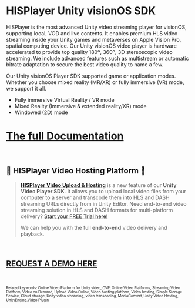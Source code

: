 # HISPlayer Unity visionOS SDK

HISPlayer is the most advanced Unity video streaming player for visionOS, supporting local, VOD and live contents. It enables premium HLS video streaming inside your Unity games and metaverses on Apple Vision Pro, spatial computing device. Our Unity visionOS video player is hardware accelerated to provide top quality 180º, 360º, 3D stereoscopic video streaming. We include advanced features such as multistream or automatic bitrate adaptation to secure the best video quality to name a few. 

Our Unity visionOS Player SDK supported game or application modes. Whether you choose mixed reality (MR/XR) or fully immersive (VR) mode, we support it all.
* Fully immersive Virtual Reality / VR mode
* Mixed Reality (Immersive & extended reality/XR) mode
* Windowed (2D) mode

# [The full Documentation](https://hisplayer.github.io/UnityVisionOS-SDK/#/)


<br>

##  🚀 HISPlayer Video Hosting Platform 🚀
> **[HISPlayer Video Upload & Hosting](https://hisplayer.github.io/UnityVideoUpload/#/README)** is a new feature of our **Unity Video Player SDK**. It allows you to upload local video files from your computer to a server and transcode them into HLS and DASH streaming URLs directly from in Unity Editor. Need end-to-end video streaming solution in HLS and DASH formats for multi-platform delivery? [Start your FREE Trial here!](https://dashboard.hisplayer.com/signup)
> 
> We can help you with the full **end-to-end** video delivery and playback.
>

<br>

## [REQUEST A DEMO HERE](https://www.hisplayer.com/demo-unity-player-sdk-github/?utm_source=github&utm_medium=referral&utm_campaign=unitygithub&utm_content=20200211--unitydemocontact)

<br>


<sub><sub> Related keywords: Online Video Platform for Unity video, OVP, Online Video Platforms, Streaming Video Platform, Video on Demand, Upload Video Online, Video hosting platform, Video hosting, Simple Storage Service, Cloud storage, Unity video streaming, video transcoding, MediaConvert, Unity Video Hosting, UnityEngine.Video Plugin</sub><sub>
